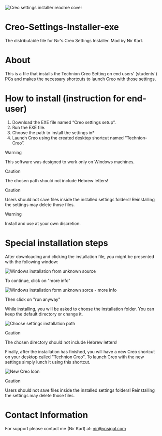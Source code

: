 ![Creo settings installer readme cover](https://github.com/NirKarl/Creo-Settings-Installer-exe/assets/36088400/9e2a6013-a4f0-460f-9a2b-34af8f918720)

# Creo-Settings-Installer-exe
The distributable file for Nir's Creo Settings Installer.
Mad by Nir Karl.

# About
This is a file that installs the Technion Creo Setting on end users' (students') PCs and makes the necessary shortcuts to launch Creo with those settings.

# How to install (instruction for end-user)
1. Download the EXE file named “Creo settings setup”.
2. Run the EXE file.
3. Choose the path to install the settings in*
4. Launch Creo using the created desktop shortcut named “Technion-Creo”.

>[!WARNING]
> This software was designed to work only on Windows machines.

>[!CAUTION]
> The chosen path should not include Hebrew letters!

>[!CAUTION]
> Users should not save files inside the installed settings folders! Reinstalling the settings may delete those files.

>[!WARNING]
> Install and use at your own discretion.

# Special installation steps
After downloading and clicking the installation file, you might be presented with the following window:

![Windows installation from unknown source](https://github.com/user-attachments/assets/72d7efa1-ebe3-4404-a801-af20e0a0229f)

To continue, click on "more info"

![Windows installation form unknown sorce - more info](https://github.com/user-attachments/assets/5b2ea151-53da-4f94-b695-4251219e688f)

Then click on "run anyway"

While installing, you will be asked to choose the installation folder. You can keep the default directory or change it.  

![Choose settings installation path](https://github.com/user-attachments/assets/e703d083-152c-44a2-b503-d7bd7d11a574)

>[!CAUTION]
> The chosen directory should not include Hebrew letters!

Finally, after the installation has finished, you will have a new Creo shortcut on your desktop called "Technion Creo". To launch Creo with the new settings simply lunch it using this shortcut.

![New Creo Icon](https://github.com/user-attachments/assets/9fed5091-effe-4069-aa2b-a0162d703a87)

>[!CAUTION]
>Users should not save files inside the installed settings folders! Reinstalling the settings may delete those files.

# Contact Information
For support please contact me (Nir Karl) at: nir@yosigal.com
